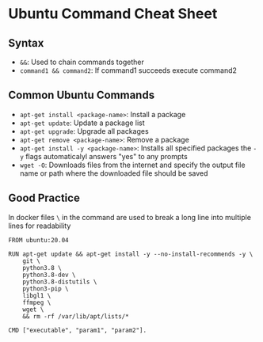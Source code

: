 # Ubuntu Command Cheat Sheet

## Syntax
- `&&`: Used to chain commands together
- `command1 && command2`: If command1 succeeds execute command2

## Common Ubuntu Commands
- `apt-get install <package-name>`: Install a package
- `apt-get update`: Update a package list
- `apt-get upgrade`: Upgrade all packages  
- `apt-get remove <package-name>`: Remove a package 
- `apt-get install -y <package-name>`: Installs all specified packages the `-y` flags automaticalyl answers "yes" to any prompts
- `wget -O`: Downloads files from the internet and specify the output file name or path where the downloaded file should be saved 


## Good Practice
In docker files `\` in the command are used to break a long line into multiple lines for readability
```
FROM ubuntu:20.04

RUN apt-get update && apt-get install -y --no-install-recommends -y \
    git \
    python3.8 \
    python3.8-dev \
    python3.8-distutils \
    python3-pip \
    libgl1 \
    ffmpeg \
    wget \
    && rm -rf /var/lib/apt/lists/*

CMD ["executable", "param1", "param2"]. 
```
